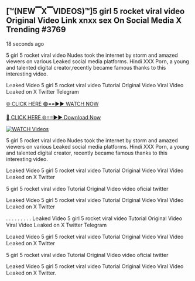 ## [™(NEW▔X▔VIDEOS)™]5 girl 5 rocket viral video Original Video Link xnxx sex On Social Media X Trending #3769

18 seconds ago

5 girl 5 rocket viral video Nudes took the internet by storm and amazed viewers on various Leaked social media platforms. Hindi XXX Porn, a young and talented digital creator,recently became famous thanks to this interesting video.

L𝚎aked Video 5 girl 5 rocket viral video Tutorial Original Video Viral Video L𝚎aked on X Twitter Telegram

[🌐 CLICK HERE 🟢==►► WATCH NOW](https://dekho-ki-hoy-07-2k25.blogspot.com/2025/01/viral-tv.html)

[🔴 CLICK HERE 🌐==►► Download Now](https://dekho-ki-hoy-07-2k25.blogspot.com/2025/01/viral-tv.html)

[![WATCH Videos](https://i.imgur.com/ydURGbz.png)](https://dekho-ki-hoy-07-2k25.blogspot.com/2025/01/viral-tv.html)

5 girl 5 rocket viral video Nudes took the internet by storm and amazed viewers on various Leaked social media platforms. Hindi XXX Porn, a young and talented digital creator, recently became famous thanks to this interesting video.

L𝚎aked Video 5 girl 5 rocket viral video Tutorial Original Video Viral Video L𝚎aked on X Twitter

5 girl 5 rocket viral video Tutorial Original Video video oficial twitter

L𝚎aked Video 5 girl 5 rocket viral video Tutorial Original Video Viral Video L𝚎aked on X Twitter

. . . . . . . . . L𝚎aked Video 5 girl 5 rocket viral video Tutorial Original Video Viral Video L𝚎aked on X Twitter Telegram

L𝚎aked Video 5 girl 5 rocket viral video Tutorial Original Video Viral Video L𝚎aked on X Twitter

5 girl 5 rocket viral video Tutorial Original Video video oficial twitter

L𝚎aked Video 5 girl 5 rocket viral video Tutorial Original Video Viral Video L𝚎aked on X Twitter.
